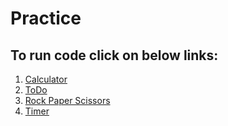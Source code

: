 # Practice
## To run code click on below links:
1. [Calculator](https://jsfiddle.net/pycodemaestro/47j5x9rb/4/)
2. [ToDo](https://jsfiddle.net/pycodemaestro/8mk07aLp/)
3. [Rock Paper Scissors](https://jsfiddle.net/pycodemaestro/k3ubsgv8/8/)
4. [Timer](https://jsfiddle.net/pycodemaestro/32nLs7kj/2/)
